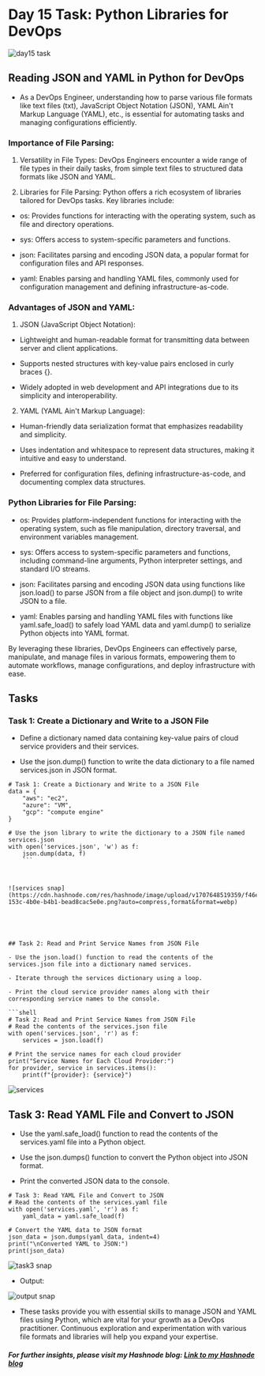 # Day 15 Task: Python Libraries for DevOps


![day15 task](https://cdn.hashnode.com/res/hashnode/image/upload/v1707647285744/0ca825d6-8c7c-47eb-8fe5-71e0ab76349e.png?w=1600&h=840&fit=crop&crop=entropy&auto=compress,format&format=webp)









## Reading JSON and YAML in Python for DevOps

- As a DevOps Engineer, understanding how to parse various file formats like text files (txt), JavaScript Object Notation (JSON), YAML Ain't Markup Language (YAML), etc., is essential for automating tasks and managing configurations efficiently.

### Importance of File Parsing:

1. Versatility in File Types: DevOps Engineers encounter a wide range of file types in their daily tasks, from simple text files to structured data formats like JSON and YAML.

2. Libraries for File Parsing: Python offers a rich ecosystem of libraries tailored for DevOps tasks. Key libraries include:

- os: Provides functions for interacting with the operating system, such as file and directory operations.

- sys: Offers access to system-specific parameters and functions.

- json: Facilitates parsing and encoding JSON data, a popular format for configuration files and API responses.

- yaml: Enables parsing and handling YAML files, commonly used for configuration management and defining infrastructure-as-code.

### Advantages of JSON and YAML:

1. JSON (JavaScript Object Notation):

- Lightweight and human-readable format for transmitting data between server and client applications.

- Supports nested structures with key-value pairs enclosed in curly braces {}.

- Widely adopted in web development and API integrations due to its simplicity and interoperability.

2. YAML (YAML Ain't Markup Language):

- Human-friendly data serialization format that emphasizes readability and simplicity.

- Uses indentation and whitespace to represent data structures, making it intuitive and easy to understand.

- Preferred for configuration files, defining infrastructure-as-code, and documenting complex data structures.

### Python Libraries for File Parsing:

- os: Provides platform-independent functions for interacting with the operating system, such as file manipulation, directory traversal, and environment variables management.

- sys: Offers access to system-specific parameters and functions, including command-line arguments, Python interpreter settings, and standard I/O streams.

- json: Facilitates parsing and encoding JSON data using functions like json.load() to parse JSON from a file object and json.dump() to write JSON to a file.

- yaml: Enables parsing and handling YAML files with functions like yaml.safe_load() to safely load YAML data and yaml.dump() to serialize Python objects into YAML format.

By leveraging these libraries, DevOps Engineers can effectively parse, manipulate, and manage files in various formats, empowering them to automate workflows, manage configurations, and deploy infrastructure with ease.

## Tasks

### Task 1: Create a Dictionary and Write to a JSON File

- Define a dictionary named data containing key-value pairs of cloud service providers and their services.

- Use the json.dump() function to write the data dictionary to a file named services.json in JSON format.


```shell
# Task 1: Create a Dictionary and Write to a JSON File
data = {
    "aws": "ec2",
    "azure": "VM",
    "gcp": "compute engine"
}

# Use the json library to write the dictionary to a JSON file named services.json
with open('services.json', 'w') as f:
    json.dump(data, f)
    ```



![services snap](https://cdn.hashnode.com/res/hashnode/image/upload/v1707648519359/f46ebeaa-153c-4b0e-b4b1-bead8cac5e0e.png?auto=compress,format&format=webp)





## Task 2: Read and Print Service Names from JSON File

- Use the json.load() function to read the contents of the services.json file into a dictionary named services.

- Iterate through the services dictionary using a loop.

- Print the cloud service provider names along with their corresponding service names to the console.

```shell
# Task 2: Read and Print Service Names from JSON File
# Read the contents of the services.json file
with open('services.json', 'r') as f:
    services = json.load(f)

# Print the service names for each cloud provider
print("Service Names for Each Cloud Provider:")
for provider, service in services.items():
    print(f"{provider}: {service}")
```


![services](https://cdn.hashnode.com/res/hashnode/image/upload/v1707648537552/c598c2c3-ef8b-4d08-9a76-308646a1c87e.png?auto=compress,format&format=webp)





## Task 3: Read YAML File and Convert to JSON

- Use the yaml.safe_load() function to read the contents of the services.yaml file into a Python object.

- Use the json.dumps() function to convert the Python object into JSON format.

- Print the converted JSON data to the console.


```shell
# Task 3: Read YAML File and Convert to JSON
# Read the contents of the services.yaml file
with open('services.yaml', 'r') as f:
    yaml_data = yaml.safe_load(f)

# Convert the YAML data to JSON format
json_data = json.dumps(yaml_data, indent=4)
print("\nConverted YAML to JSON:")
print(json_data)
```


![task3 snap](https://cdn.hashnode.com/res/hashnode/image/upload/v1707648457667/5987e56f-e13c-4215-9380-c8d7849f5408.png?auto=compress,format&format=webp)













- Output:

![output snap](https://cdn.hashnode.com/res/hashnode/image/upload/v1707648621576/2876461a-6a74-401d-91b3-c25070129643.png?auto=compress,format&format=webp)

- These tasks provide you with essential skills to manage JSON and YAML files using Python, which are vital for your growth as a DevOps practitioner. Continuous exploration and experimentation with various file formats and libraries will help you expand your expertise.


##### For further insights, please visit my Hashnode blog: [Link to my Hashnode blog](https://supriyasurkar.hashnode.dev/day-15-task-python-libraries-for-devops)
